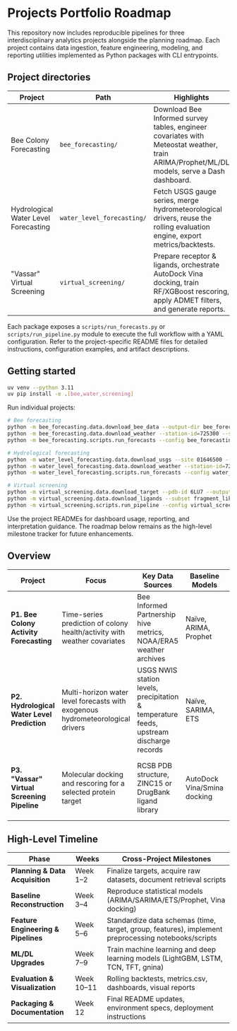 # Projects Portfolio Roadmap

This repository now includes reproducible pipelines for three interdisciplinary analytics projects alongside the planning
roadmap. Each project contains data ingestion, feature engineering, modeling, and reporting utilities implemented as
Python packages with CLI entrypoints.

## Project directories

| Project | Path | Highlights |
| --- | --- | --- |
| Bee Colony Forecasting | `bee_forecasting/` | Download Bee Informed survey tables, engineer covariates with Meteostat weather, train ARIMA/Prophet/ML/DL models, serve a Dash dashboard. |
| Hydrological Water Level Forecasting | `water_level_forecasting/` | Fetch USGS gauge series, merge hydrometeorological drivers, reuse the rolling evaluation engine, export metrics/backtests. |
| "Vassar" Virtual Screening | `virtual_screening/` | Prepare receptor & ligands, orchestrate AutoDock Vina docking, train RF/XGBoost rescoring, apply ADMET filters, and generate reports. |

Each package exposes a `scripts/run_forecasts.py` or `scripts/run_pipeline.py` module to execute the full workflow with a
YAML configuration. Refer to the project-specific README files for detailed instructions, configuration examples, and
artifact descriptions.

## Getting started

```bash
uv venv --python 3.11
uv pip install -e .[bee,water,screening]
```

Run individual projects:

```bash
# Bee forecasting
python -m bee_forecasting.data.download_bee_data --output-dir bee_forecasting/data/raw
python -m bee_forecasting.data.download_weather --station-id=725300 --start 2016-01-01 --end 2017-12-31 --output-dir bee_forecasting/data/raw
python -m bee_forecasting.scripts.run_forecasts --config bee_forecasting/configs/default.yaml

# Hydrological forecasting
python -m water_level_forecasting.data.download_usgs --site 01646500 --start 2015-01-01 --end 2020-12-31 --output water_level_forecasting/data/raw
python -m water_level_forecasting.data.download_weather --station-id=724050 --start 2015-01-01 --end 2020-12-31 --output water_level_forecasting/data/raw
python -m water_level_forecasting.scripts.run_forecasts --config water_level_forecasting/configs/potomac.yaml

# Virtual screening
python -m virtual_screening.data.download_target --pdb-id 6LU7 --output virtual_screening/data/targets
python -m virtual_screening.data.download_ligands --subset fragment_like --limit 500 --output virtual_screening/data/ligands
python -m virtual_screening.scripts.run_pipeline --config virtual_screening/configs/mpro.yaml
```

Use the project READMEs for dashboard usage, reporting, and interpretation guidance. The roadmap below remains as the
high-level milestone tracker for future enhancements.

## Overview

| Project | Focus | Key Data Sources | Baseline Models | ML/DL Enhancements | Major Deliverables |
| --- | --- | --- | --- | --- | --- |
| **P1. Bee Colony Activity Forecasting** | Time-series prediction of colony health/activity with weather covariates | Bee Informed Partnership hive metrics, NOAA/ERA5 weather archives | Naïve, ARIMA, Prophet | LightGBM, XGBoost, Elman RNN, LSTM, Temporal Convolutional Network | Metrics table, rolling forecasts (7/14/30/90 days), interactive Dash dashboard |
| **P2. Hydrological Water Level Prediction** | Multi-horizon water level forecasts with exogenous hydrometeorological drivers | USGS NWIS station levels, precipitation & temperature feeds, upstream discharge records | Naïve, SARIMA, ETS | LightGBM, XGBoost, LSTM, Temporal Fusion Transformer | Backtesting metrics by station/horizon, SHAP feature attribution, visual report |
| **P3. "Vassar" Virtual Screening Pipeline** | Molecular docking and rescoring for a selected protein target | RCSB PDB structure, ZINC15 or DrugBank ligand library | AutoDock Vina/Smina docking | RF-Score, XGBoost-QSAR, gnina CNN, ADMET filtering | top20 hits table, docking visualizations (3D/2D), reproducible screening scripts |

## High-Level Timeline

| Phase | Weeks | Cross-Project Milestones |
| --- | --- | --- |
| **Planning & Data Acquisition** | Week 1–2 | Finalize targets, acquire raw datasets, document retrieval scripts |
| **Baseline Reconstruction** | Week 3–4 | Reproduce statistical models (ARIMA/SARIMA/ETS/Prophet, Vina docking) |
| **Feature Engineering & Pipelines** | Week 5–6 | Standardize data schemas (time, target, group, features), implement preprocessing notebooks/scripts |
| **ML/DL Upgrades** | Week 7–9 | Train machine learning and deep learning models (LightGBM, LSTM, TCN, TFT, gnina) |
| **Evaluation & Visualization** | Week 10–11 | Rolling backtests, metrics.csv, dashboards, visual reports |
| **Packaging & Documentation** | Week 12 | Final README updates, environment specs, deployment instructions |
